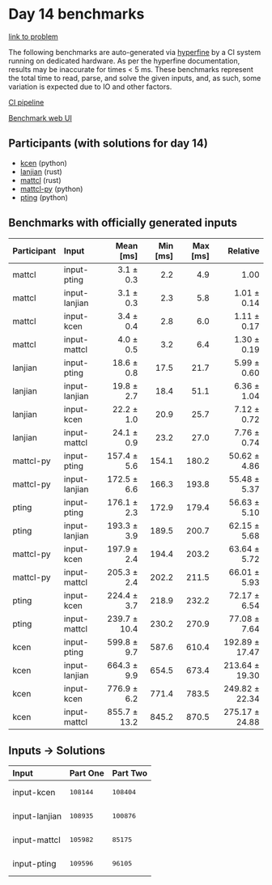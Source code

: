# Day 14 benchmarks

[link to problem](https://adventofcode.com/2023/day/14)

The following benchmarks are auto-generated via
[hyperfine](https://github.com/sharkdp/hyperfine) by a CI system running on
dedicated hardware. As per the hyperfine documentation, results may be
inaccurate for times < 5 ms. These benchmarks represent the total time to read,
parse, and solve the given inputs, and, as such, some variation is expected due
to IO and other factors.

[CI pipeline](http://ci.papercode.net:8080/teams/main/pipelines/aoc2023)

[Benchmark web UI](https://aoc.ancalagon.black)


## Participants (with solutions for day 14)

- [kcen](https://github.com/kcen/aoc2023) (python)
- [lanjian](https://github.com/lanjian/aoc-2023) (rust)
- [mattcl](https://github.com/mattcl/aoc2023) (rust)
- [mattcl-py](https://github.com/mattcl/aoc2023-py) (python)
- [pting](https://github.com/pting/aoc2023) (python)


## Benchmarks with officially generated inputs

| Participant | Input | Mean [ms] | Min [ms] | Max [ms] | Relative |
|:---|:---|---:|---:|---:|---:|
| mattcl | input-pting | 3.1 ± 0.3 | 2.2 | 4.9 | 1.00 |
| mattcl | input-lanjian | 3.1 ± 0.3 | 2.3 | 5.8 | 1.01 ± 0.14 |
| mattcl | input-kcen | 3.4 ± 0.4 | 2.8 | 6.0 | 1.11 ± 0.17 |
| mattcl | input-mattcl | 4.0 ± 0.5 | 3.2 | 6.4 | 1.30 ± 0.19 |
| lanjian | input-pting | 18.6 ± 0.8 | 17.5 | 21.7 | 5.99 ± 0.60 |
| lanjian | input-lanjian | 19.8 ± 2.7 | 18.4 | 51.1 | 6.36 ± 1.04 |
| lanjian | input-kcen | 22.2 ± 1.0 | 20.9 | 25.7 | 7.12 ± 0.72 |
| lanjian | input-mattcl | 24.1 ± 0.9 | 23.2 | 27.0 | 7.76 ± 0.74 |
| mattcl-py | input-pting | 157.4 ± 5.6 | 154.1 | 180.2 | 50.62 ± 4.86 |
| mattcl-py | input-lanjian | 172.5 ± 6.6 | 166.3 | 193.8 | 55.48 ± 5.37 |
| pting | input-pting | 176.1 ± 2.3 | 172.9 | 179.4 | 56.63 ± 5.10 |
| pting | input-lanjian | 193.3 ± 3.9 | 189.5 | 200.7 | 62.15 ± 5.68 |
| mattcl-py | input-kcen | 197.9 ± 2.4 | 194.4 | 203.2 | 63.64 ± 5.72 |
| mattcl-py | input-mattcl | 205.3 ± 2.4 | 202.2 | 211.5 | 66.01 ± 5.93 |
| pting | input-kcen | 224.4 ± 3.7 | 218.9 | 232.2 | 72.17 ± 6.54 |
| pting | input-mattcl | 239.7 ± 10.4 | 230.2 | 270.9 | 77.08 ± 7.64 |
| kcen | input-pting | 599.8 ± 9.7 | 587.6 | 610.4 | 192.89 ± 17.47 |
| kcen | input-lanjian | 664.3 ± 9.9 | 654.5 | 673.4 | 213.64 ± 19.30 |
| kcen | input-kcen | 776.9 ± 6.2 | 771.4 | 783.5 | 249.82 ± 22.34 |
| kcen | input-mattcl | 855.7 ± 13.2 | 845.2 | 870.5 | 275.17 ± 24.88 |


## Inputs -> Solutions

| Input | Part One | Part Two |
|:---|:---|:---|
|input-kcen|<pre>108144</pre>|<pre>108404</pre>|
|input-lanjian|<pre>108935</pre>|<pre>100876</pre>|
|input-mattcl|<pre>105982</pre>|<pre>85175</pre>|
|input-pting|<pre>109596</pre>|<pre>96105</pre>|